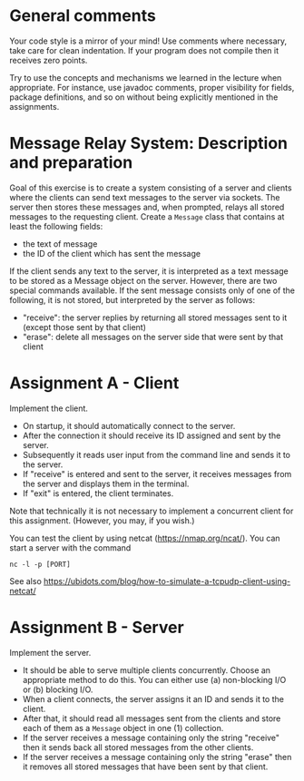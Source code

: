 # General comments

Your code style is a mirror of your mind! Use comments where necessary, take
care for clean indentation. If your program does not compile then it receives
zero points.

Try to use the concepts and mechanisms we learned in the lecture when
appropriate. For instance, use javadoc comments, proper visibility for fields,
package definitions, and so on without being explicitly mentioned in the
assignments.

# Message Relay System: Description and preparation

Goal of this exercise is to create a system consisting of a server and clients
where the clients can send text messages to the server via sockets. The server 
then stores these messages and, when prompted, relays all stored messages to
the requesting client. Create a `Message` class that contains at least the
following fields:
* the text of message
* the ID of the client which has sent the message

If the client sends any text to the server, it is interpreted as a text message
to be stored as a Message object on the server. However, there are two special
commands available. If the sent message consists only of one of the following,
it is not stored, but interpreted by the server as follows:

* "receive": the server replies by returning all stored messages sent to it 
             (except those sent by that client)
* "erase":   delete all messages on the server side that were sent by that
             client

# Assignment A - Client

Implement the client.

* On startup, it should automatically connect to the server.
* After the connection it should receive its ID assigned and sent by the server.
* Subsequently it reads user input from the command line and sends it to the server.
* If "receive" is entered and sent to the server, it receives messages from the server
  and displays them in the terminal.
* If "exit" is entered, the client terminates.

Note that technically it is not necessary to implement a concurrent client for
this assignment. (However, you may, if you wish.)

You can test the client by using netcat (https://nmap.org/ncat/). You can start a
server with the command

    nc -l -p [PORT]

See also https://ubidots.com/blog/how-to-simulate-a-tcpudp-client-using-netcat/

# Assignment B - Server

Implement the server.

* It should be able to serve multiple clients concurrently. Choose an
  appropriate method to do this. You can either use (a) non-blocking I/O or (b)
  blocking I/O.
* When a client connects, the server assigns it an ID and sends it to the
  client.
* After that, it should read all messages sent from the clients and store each
  of them as a `Message` object in one (1) collection.
* If the server receives a message containing only the string "receive" then it
  sends back all stored messages from the other clients.
* If the server receives a message containing only the string "erase" then it
  removes all stored messages that have been sent by that client.
